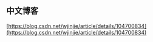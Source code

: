 ## 中文博客
[https://blog.csdn.net/wjinjie/article/details/104700834](https://blog.csdn.net/wjinjie/article/details/104700834)
